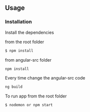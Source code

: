 
## Usage


### Installation

Install the dependencies

from the root folder
```sh
$ npm install
```
from angular-src folder
```sh
npm install
```


Every time change the angular-src code
```sh
ng build
```
To run app
from the root folder
```sh
$ nodemon or npm start
```
